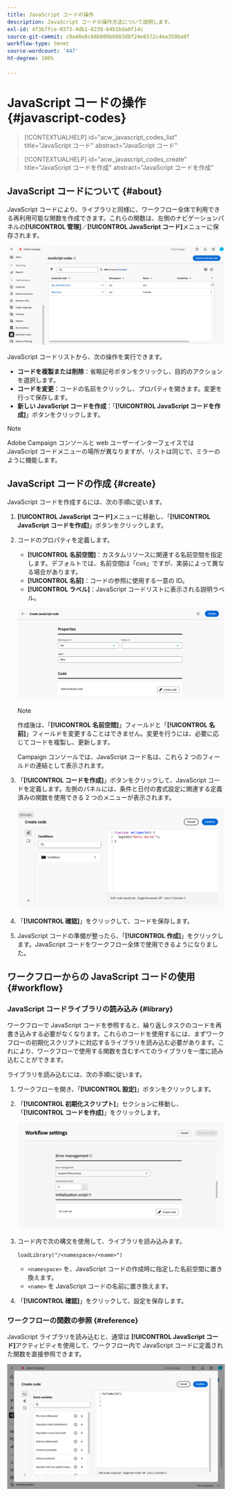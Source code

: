 ```yaml
---
title: JavaScript コードの操作
description: JavaScript コードの操作方法について説明します。
exl-id: 4f3b7fce-0373-4db1-8239-64b1bda0f14c
source-git-commit: c0a40e8c68b009b6803d8f24e6572c4ea359ba9f
workflow-type: tm+mt
source-wordcount: '447'
ht-degree: 100%

---
```


# JavaScript コードの操作 {#javascript-codes}

>[!CONTEXTUALHELP]
>id="acw_javascript_codes_list"
>title="JavaScript コード"
>abstract="JavaScript コード"

>[!CONTEXTUALHELP]
>id="acw_javascript_codes_create"
>title="JavaScript コードを作成"
>abstract="JavaScript コードを作成"

## JavaScript コードについて {#about}

JavaScript コードにより、ライブラリと同様に、ワークフロー全体で利用できる再利用可能な関数を作成できます。これらの関数は、左側のナビゲーションパネルの&#x200B;**[!UICONTROL 管理]**／**[!UICONTROL JavaScript コード]**&#x200B;メニューに保存されます。

![](assets/javascript-list.png)

JavaScript コードリストから、次の操作を実行できます。

* **コードを複製または削除**：省略記号ボタンをクリックし、目的のアクションを選択します。
* **コードを変更**：コードの名前をクリックし、プロパティを開きます。変更を行って保存します。
* **新しい JavaScript コードを作成**：「**[!UICONTROL JavaScript コードを作成]**」ボタンをクリックします。

>[!NOTE]
>
>Adobe Campaign コンソールと web ユーザーインターフェイスでは JavaScript コードメニューの場所が異なりますが、リストは同じで、ミラーのように機能します。

## JavaScript コードの作成 {#create}

JavaScript コードを作成するには、次の手順に従います。

1. **[!UICONTROL JavaScript コード]**&#x200B;メニューに移動し、「**[!UICONTROL JavaScript コードを作成]**」ボタンをクリックします。

1. コードのプロパティを定義します。

   * **[!UICONTROL 名前空間]**：カスタムリソースに関連する名前空間を指定します。デフォルトでは、名前空間は「cus」ですが、実装によって異なる場合があります。
   * **[!UICONTROL 名前]**：コードの参照に使用する一意の ID。
   * **[!UICONTROL ラベル]**：JavaScript コードリストに表示される説明ラベル。

   ![](assets/javascript-create.png)

   >[!NOTE]
   >
   >作成後は、「**[!UICONTROL 名前空間]**」フィールドと「**[!UICONTROL 名前]**」フィールドを変更することはできません。変更を行うには、必要に応じてコードを複製し、更新します。
   >
   >Campaign コンソールでは、JavaScript コード名は、これら 2 つのフィールドの連結として表示されます。

1. 「**[!UICONTROL コードを作成]**」ボタンをクリックして、JavaScript コードを定義します。左側のパネルには、条件と日付の書式設定に関連する定義済みの関数を使用できる 2 つのメニューが表示されます。

   ![](assets/javascript-code.png)

1. 「**[!UICONTROL 確認]**」をクリックして、コードを保存します。

1. JavaScript コードの準備が整ったら、「**[!UICONTROL 作成]**」をクリックします。JavaScript コードをワークフロー全体で使用できるようになりました。

## ワークフローからの JavaScript コードの使用 {#workflow}

### JavaScript コードライブラリの読み込み {#library}

ワークフローで JavaScript コードを参照すると、繰り返しタスクのコードを再書き込みする必要がなくなります。これらのコードを使用するには、まずワークフローの初期化スクリプトに対応するライブラリを読み込む必要があります。これにより、ワークフローで使用する関数を含むすべてのライブラリを一度に読み込むことができます。

ライブラリを読み込むには、次の手順に従います。

1. ワークフローを開き、「**[!UICONTROL 設定]**」ボタンをクリックします。
1. 「**[!UICONTROL 初期化スクリプト]**」セクションに移動し、「**[!UICONTROL コードを作成]**」をクリックします。

   ![](assets/javascript-initialization.png)

1. コード内で次の構文を使用して、ライブラリを読み込みます。

   ```
   loadLibrary("/<namespace>/<name>")
   ```

   * `<namespace>` を、JavaScript コードの作成時に指定した名前空間に置き換えます。
   * `<name>` を JavaScript コードの名前に置き換えます。

1. 「**[!UICONTROL 確認]**」をクリックして、設定を保存します。

### ワークフローの関数の参照 {#reference}

JavaScript ライブラリを読み込むと、通常は **[!UICONTROL JavaScript コード]**&#x200B;アクティビティを使用して、ワークフロー内で JavaScript コードに定義された関数を直接参照できます。

![](assets/javascript-function.png)

